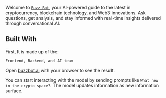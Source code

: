 Welcome to [`Buzz Bot`](https://buzzbot.ai), your AI-powered guide to the latest in cryptocurrency, blockchain technology, and Web3 innovations. Ask questions, get analysis, and stay informed with real-time insights delivered through conversational AI.

## Built With

First, It is made up of the:

```bash
Frontend, Backend, and AI team
```

Open [buzzbot.ai](http://buzzbot.ai) with your browser to see the result.

You can start interacting with the model by sending prompts like `What new in the crypto space?`. The model updates information as new information surface.